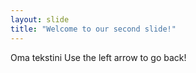 ```yaml
---
layout: slide
title: "Welcome to our second slide!"
---
```

Oma tekstini
Use the left arrow to go back!
